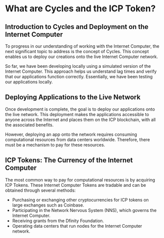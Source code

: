 # What are Cycles and the ICP Token?

## Introduction to Cycles and Deployment on the Internet Computer

To progress in our understanding of working with the Internet Computer, the next significant topic to address is the concept of Cycles. This concept enables us to deploy our creations onto the live Internet Computer network.

So far, we have been developing locally using a simulated version of the Internet Computer. This approach helps us understand lag times and verify that our applications function correctly. Essentially, we have been testing our applications locally.

## Deploying Applications to the Live Network

Once development is complete, the goal is to deploy our applications onto the live network. This deployment makes the applications accessible to anyone across the Internet and places them on the ICP blockchain, with all the associated benefits.

However, deploying an app onto the network requires consuming computational resources from data centers worldwide. Therefore, there must be a mechanism to pay for these resources.

## ICP Tokens: The Currency of the Internet Computer

The most common way to pay for computational resources is by acquiring ICP Tokens. These Internet Computer Tokens are tradable and can be obtained through several methods:

- Purchasing or exchanging other cryptocurrencies for ICP tokens on large exchanges such as Coinbase.
- Participating in the Network Nervous System (NNS), which governs the Internet Computer.
- Receiving grants from the Dfinity Foundation.
- Operating data centers that run nodes for the Internet Computer network.
